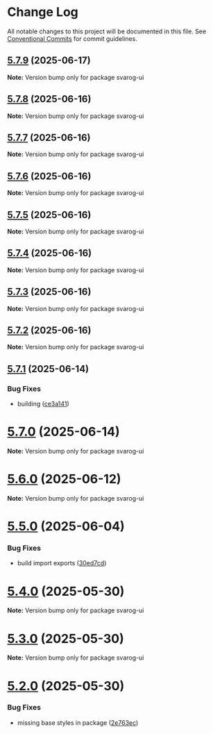 # Change Log

All notable changes to this project will be documented in this file.
See [Conventional Commits](https://conventionalcommits.org) for commit guidelines.

## [5.7.9](https://github.com/baaaaaaaaasowenyaaaaaaamamabeatsebaaah/svarog/compare/svarog-ui@5.7.8...svarog-ui@5.7.9) (2025-06-17)

**Note:** Version bump only for package svarog-ui

## [5.7.8](https://github.com/baaaaaaaaasowenyaaaaaaamamabeatsebaaah/svarog/compare/svarog-ui@5.7.7...svarog-ui@5.7.8) (2025-06-16)

**Note:** Version bump only for package svarog-ui

## [5.7.7](https://github.com/baaaaaaaaasowenyaaaaaaamamabeatsebaaah/svarog/compare/svarog-ui@5.7.6...svarog-ui@5.7.7) (2025-06-16)

**Note:** Version bump only for package svarog-ui

## [5.7.6](https://github.com/baaaaaaaaasowenyaaaaaaamamabeatsebaaah/svarog/compare/svarog-ui@5.7.5...svarog-ui@5.7.6) (2025-06-16)

**Note:** Version bump only for package svarog-ui

## [5.7.5](https://github.com/baaaaaaaaasowenyaaaaaaamamabeatsebaaah/svarog/compare/svarog-ui@5.7.4...svarog-ui@5.7.5) (2025-06-16)

**Note:** Version bump only for package svarog-ui

## [5.7.4](https://github.com/baaaaaaaaasowenyaaaaaaamamabeatsebaaah/svarog/compare/svarog-ui@5.7.3...svarog-ui@5.7.4) (2025-06-16)

**Note:** Version bump only for package svarog-ui

## [5.7.3](https://github.com/baaaaaaaaasowenyaaaaaaamamabeatsebaaah/svarog/compare/svarog-ui@5.7.2...svarog-ui@5.7.3) (2025-06-16)

**Note:** Version bump only for package svarog-ui

## [5.7.2](https://github.com/baaaaaaaaasowenyaaaaaaamamabeatsebaaah/svarog/compare/svarog-ui@5.7.1...svarog-ui@5.7.2) (2025-06-16)

**Note:** Version bump only for package svarog-ui

## [5.7.1](https://github.com/baaaaaaaaasowenyaaaaaaamamabeatsebaaah/svarog/compare/svarog-ui@5.7.0...svarog-ui@5.7.1) (2025-06-14)

### Bug Fixes

- building ([ce3a141](https://github.com/baaaaaaaaasowenyaaaaaaamamabeatsebaaah/svarog/commit/ce3a141088b2115b1f81adf176264b5320669bde))

# [5.7.0](https://github.com/baaaaaaaaasowenyaaaaaaamamabeatsebaaah/svarog/compare/svarog-ui@5.6.0...svarog-ui@5.7.0) (2025-06-14)

**Note:** Version bump only for package svarog-ui

# [5.6.0](https://github.com/baaaaaaaaasowenyaaaaaaamamabeatsebaaah/svarog/compare/svarog-ui@5.5.0...svarog-ui@5.6.0) (2025-06-12)

**Note:** Version bump only for package svarog-ui

# [5.5.0](https://github.com/baaaaaaaaasowenyaaaaaaamamabeatsebaaah/svarog/compare/svarog-ui@5.4.0...svarog-ui@5.5.0) (2025-06-04)

### Bug Fixes

- build import exports ([30ed7cd](https://github.com/baaaaaaaaasowenyaaaaaaamamabeatsebaaah/svarog/commit/30ed7cd0d641e285155dae0fdb02b74ae97e4e45))

# [5.4.0](https://github.com/baaaaaaaaasowenyaaaaaaamamabeatsebaaah/svarog/compare/svarog-ui@5.3.0...svarog-ui@5.4.0) (2025-05-30)

**Note:** Version bump only for package svarog-ui

# [5.3.0](https://github.com/baaaaaaaaasowenyaaaaaaamamabeatsebaaah/svarog/compare/svarog-ui@5.2.0...svarog-ui@5.3.0) (2025-05-30)

**Note:** Version bump only for package svarog-ui

# [5.2.0](https://github.com/baaaaaaaaasowenyaaaaaaamamabeatsebaaah/svarog/compare/svarog-ui@5.1.0...svarog-ui@5.2.0) (2025-05-30)

### Bug Fixes

- missing base styles in package ([2e763ec](https://github.com/baaaaaaaaasowenyaaaaaaamamabeatsebaaah/svarog/commit/2e763ecf922b25935be4dc96084f2fbad58014b2))

